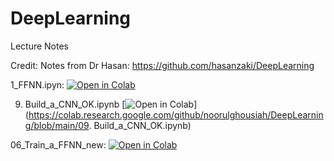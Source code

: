 # DeepLearning
Lecture Notes

Credit: Notes from Dr Hasan: https://github.com/hasanzaki/DeepLearning

1_FFNN.ipyn: [![Open in Colab](https://colab.research.google.com/assets/colab-badge.svg)](https://colab.research.google.com/github/noorulghousiah/DeepLearning/blob/main/1_FFNN.ipynb)

09. Build_a_CNN_OK.ipynb [![Open in Colab](https://colab.research.google.com/assets/colab-badge.svg)](https://colab.research.google.com/github/noorulghousiah/DeepLearning/blob/main/09. Build_a_CNN_OK.ipynb)


06_Train_a_FFNN_new: [![Open in Colab](https://colab.research.google.com/assets/colab-badge.svg)](https://colab.research.google.com/github/noorulghousiah/DeepLearning/blob/main/06_Train_a_FFNN_new.ipynb)




